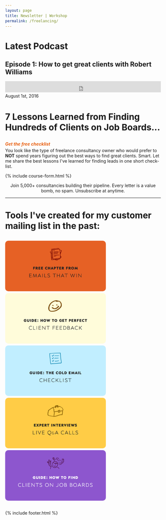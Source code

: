 ```yaml
---
layout: page
title: Newsletter | Workshop
permalink: /freelancing/
---
```

<style>
	a.past-goodie {
	
	}
	.past-goodie img {
		max-width: 100%; width: 326px; border-radius: 10px; margin: 3px 5px 0 0;
	}
</style>

# Latest Podcast

## Episode 1: How to get great clients with Robert Williams

<iframe frameborder='0' height='36px' scrolling='no' seamless src='https://simplecast.com/e/28077?style=dark' width='100%'></iframe>

<p style="font-size: 14px; margin: 0;">August 1st, 2016</p>



<h1 style="margin: 1.5em 0 0;">7 Lessons Learned from Finding Hundreds of Clients on Job Boards...</h1>
<h5 class="uppercase" style="margin: 2em 0 .25em; color: #e86012;">Get the free checklist</h5>
<p style="margin: 0;">You look like the type of freelance consultancy owner who would prefer to <strong> NOT</strong> spend years figuring out the best ways to find great clients. Smart. Let me share the best lessons I've learned for finding leads in one short check-list.</p>

{% include course-form.html %}

<p style="font-size: 14px; margin: 0; text-align: center;">Join 5,000+ consultancies building their pipeline. Every letter is a value bomb, no spam. Unsubscribe at anytime.</p>

<hr>

# Tools I've created for my customer mailing list in the past:

<div style="margin: 2em 0;">
<a href="https://gumroad.com/l/emails-that-win" class="past-goodie"><img src="/images/chapter.png"></a>
<a href="http://wonderfulfeedback.com" class="past-goodie"><img src="/images/feedback.png"></a>
<a href="http://letsworkshop.com/cold-emails" class="past-goodie"><img src="/images/checklist2.png"></a>
<a href="https://www.youtube.com/user/bobadub/videos" class="past-goodie"><img src="/images/interviews.png"></a>
<a href="http://letsworkshop.com/using-job-boards" class="past-goodie"><img src="/images/lead-generator.png"></a>
</div>


{% include footer.html %}
